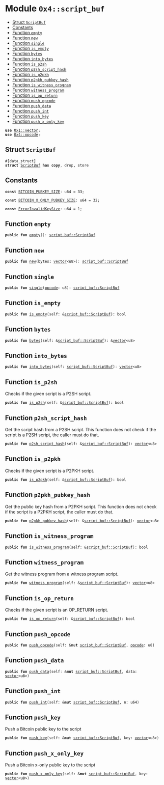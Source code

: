 
<a name="0x4_script_buf"></a>

# Module `0x4::script_buf`



-  [Struct `ScriptBuf`](#0x4_script_buf_ScriptBuf)
-  [Constants](#@Constants_0)
-  [Function `empty`](#0x4_script_buf_empty)
-  [Function `new`](#0x4_script_buf_new)
-  [Function `single`](#0x4_script_buf_single)
-  [Function `is_empty`](#0x4_script_buf_is_empty)
-  [Function `bytes`](#0x4_script_buf_bytes)
-  [Function `into_bytes`](#0x4_script_buf_into_bytes)
-  [Function `is_p2sh`](#0x4_script_buf_is_p2sh)
-  [Function `p2sh_script_hash`](#0x4_script_buf_p2sh_script_hash)
-  [Function `is_p2pkh`](#0x4_script_buf_is_p2pkh)
-  [Function `p2pkh_pubkey_hash`](#0x4_script_buf_p2pkh_pubkey_hash)
-  [Function `is_witness_program`](#0x4_script_buf_is_witness_program)
-  [Function `witness_program`](#0x4_script_buf_witness_program)
-  [Function `is_op_return`](#0x4_script_buf_is_op_return)
-  [Function `push_opcode`](#0x4_script_buf_push_opcode)
-  [Function `push_data`](#0x4_script_buf_push_data)
-  [Function `push_int`](#0x4_script_buf_push_int)
-  [Function `push_key`](#0x4_script_buf_push_key)
-  [Function `push_x_only_key`](#0x4_script_buf_push_x_only_key)


<pre><code><b>use</b> <a href="">0x1::vector</a>;
<b>use</b> <a href="opcode.md#0x4_opcode">0x4::opcode</a>;
</code></pre>



<a name="0x4_script_buf_ScriptBuf"></a>

## Struct `ScriptBuf`



<pre><code>#[data_struct]
<b>struct</b> <a href="script_buf.md#0x4_script_buf_ScriptBuf">ScriptBuf</a> <b>has</b> <b>copy</b>, drop, store
</code></pre>



<a name="@Constants_0"></a>

## Constants


<a name="0x4_script_buf_BITCOIN_PUBKEY_SIZE"></a>



<pre><code><b>const</b> <a href="script_buf.md#0x4_script_buf_BITCOIN_PUBKEY_SIZE">BITCOIN_PUBKEY_SIZE</a>: u64 = 33;
</code></pre>



<a name="0x4_script_buf_BITCOIN_X_ONLY_PUBKEY_SIZE"></a>



<pre><code><b>const</b> <a href="script_buf.md#0x4_script_buf_BITCOIN_X_ONLY_PUBKEY_SIZE">BITCOIN_X_ONLY_PUBKEY_SIZE</a>: u64 = 32;
</code></pre>



<a name="0x4_script_buf_ErrorInvalidKeySize"></a>



<pre><code><b>const</b> <a href="script_buf.md#0x4_script_buf_ErrorInvalidKeySize">ErrorInvalidKeySize</a>: u64 = 1;
</code></pre>



<a name="0x4_script_buf_empty"></a>

## Function `empty`



<pre><code><b>public</b> <b>fun</b> <a href="script_buf.md#0x4_script_buf_empty">empty</a>(): <a href="script_buf.md#0x4_script_buf_ScriptBuf">script_buf::ScriptBuf</a>
</code></pre>



<a name="0x4_script_buf_new"></a>

## Function `new`



<pre><code><b>public</b> <b>fun</b> <a href="script_buf.md#0x4_script_buf_new">new</a>(bytes: <a href="">vector</a>&lt;u8&gt;): <a href="script_buf.md#0x4_script_buf_ScriptBuf">script_buf::ScriptBuf</a>
</code></pre>



<a name="0x4_script_buf_single"></a>

## Function `single`



<pre><code><b>public</b> <b>fun</b> <a href="script_buf.md#0x4_script_buf_single">single</a>(<a href="opcode.md#0x4_opcode">opcode</a>: u8): <a href="script_buf.md#0x4_script_buf_ScriptBuf">script_buf::ScriptBuf</a>
</code></pre>



<a name="0x4_script_buf_is_empty"></a>

## Function `is_empty`



<pre><code><b>public</b> <b>fun</b> <a href="script_buf.md#0x4_script_buf_is_empty">is_empty</a>(self: &<a href="script_buf.md#0x4_script_buf_ScriptBuf">script_buf::ScriptBuf</a>): bool
</code></pre>



<a name="0x4_script_buf_bytes"></a>

## Function `bytes`



<pre><code><b>public</b> <b>fun</b> <a href="script_buf.md#0x4_script_buf_bytes">bytes</a>(self: &<a href="script_buf.md#0x4_script_buf_ScriptBuf">script_buf::ScriptBuf</a>): &<a href="">vector</a>&lt;u8&gt;
</code></pre>



<a name="0x4_script_buf_into_bytes"></a>

## Function `into_bytes`



<pre><code><b>public</b> <b>fun</b> <a href="script_buf.md#0x4_script_buf_into_bytes">into_bytes</a>(self: <a href="script_buf.md#0x4_script_buf_ScriptBuf">script_buf::ScriptBuf</a>): <a href="">vector</a>&lt;u8&gt;
</code></pre>



<a name="0x4_script_buf_is_p2sh"></a>

## Function `is_p2sh`

Checks if the given script is a P2SH script.


<pre><code><b>public</b> <b>fun</b> <a href="script_buf.md#0x4_script_buf_is_p2sh">is_p2sh</a>(self: &<a href="script_buf.md#0x4_script_buf_ScriptBuf">script_buf::ScriptBuf</a>): bool
</code></pre>



<a name="0x4_script_buf_p2sh_script_hash"></a>

## Function `p2sh_script_hash`

Get the script hash from a P2SH script.
This function does not check if the script is a P2SH script, the caller must do that.


<pre><code><b>public</b> <b>fun</b> <a href="script_buf.md#0x4_script_buf_p2sh_script_hash">p2sh_script_hash</a>(self: &<a href="script_buf.md#0x4_script_buf_ScriptBuf">script_buf::ScriptBuf</a>): <a href="">vector</a>&lt;u8&gt;
</code></pre>



<a name="0x4_script_buf_is_p2pkh"></a>

## Function `is_p2pkh`

Checks if the given script is a P2PKH script.


<pre><code><b>public</b> <b>fun</b> <a href="script_buf.md#0x4_script_buf_is_p2pkh">is_p2pkh</a>(self: &<a href="script_buf.md#0x4_script_buf_ScriptBuf">script_buf::ScriptBuf</a>): bool
</code></pre>



<a name="0x4_script_buf_p2pkh_pubkey_hash"></a>

## Function `p2pkh_pubkey_hash`

Get the public key hash from a P2PKH script.
This function does not check if the script is a P2PKH script, the caller must do that.


<pre><code><b>public</b> <b>fun</b> <a href="script_buf.md#0x4_script_buf_p2pkh_pubkey_hash">p2pkh_pubkey_hash</a>(self: &<a href="script_buf.md#0x4_script_buf_ScriptBuf">script_buf::ScriptBuf</a>): <a href="">vector</a>&lt;u8&gt;
</code></pre>



<a name="0x4_script_buf_is_witness_program"></a>

## Function `is_witness_program`



<pre><code><b>public</b> <b>fun</b> <a href="script_buf.md#0x4_script_buf_is_witness_program">is_witness_program</a>(self: &<a href="script_buf.md#0x4_script_buf_ScriptBuf">script_buf::ScriptBuf</a>): bool
</code></pre>



<a name="0x4_script_buf_witness_program"></a>

## Function `witness_program`

Get the witness program from a witness program script.


<pre><code><b>public</b> <b>fun</b> <a href="script_buf.md#0x4_script_buf_witness_program">witness_program</a>(self: &<a href="script_buf.md#0x4_script_buf_ScriptBuf">script_buf::ScriptBuf</a>): <a href="">vector</a>&lt;u8&gt;
</code></pre>



<a name="0x4_script_buf_is_op_return"></a>

## Function `is_op_return`

Checks if the given script is an OP_RETURN script.


<pre><code><b>public</b> <b>fun</b> <a href="script_buf.md#0x4_script_buf_is_op_return">is_op_return</a>(self: &<a href="script_buf.md#0x4_script_buf_ScriptBuf">script_buf::ScriptBuf</a>): bool
</code></pre>



<a name="0x4_script_buf_push_opcode"></a>

## Function `push_opcode`



<pre><code><b>public</b> <b>fun</b> <a href="script_buf.md#0x4_script_buf_push_opcode">push_opcode</a>(self: &<b>mut</b> <a href="script_buf.md#0x4_script_buf_ScriptBuf">script_buf::ScriptBuf</a>, <a href="opcode.md#0x4_opcode">opcode</a>: u8)
</code></pre>



<a name="0x4_script_buf_push_data"></a>

## Function `push_data`



<pre><code><b>public</b> <b>fun</b> <a href="script_buf.md#0x4_script_buf_push_data">push_data</a>(self: &<b>mut</b> <a href="script_buf.md#0x4_script_buf_ScriptBuf">script_buf::ScriptBuf</a>, data: <a href="">vector</a>&lt;u8&gt;)
</code></pre>



<a name="0x4_script_buf_push_int"></a>

## Function `push_int`



<pre><code><b>public</b> <b>fun</b> <a href="script_buf.md#0x4_script_buf_push_int">push_int</a>(self: &<b>mut</b> <a href="script_buf.md#0x4_script_buf_ScriptBuf">script_buf::ScriptBuf</a>, n: u64)
</code></pre>



<a name="0x4_script_buf_push_key"></a>

## Function `push_key`

Push a Bitcoin public key to the script


<pre><code><b>public</b> <b>fun</b> <a href="script_buf.md#0x4_script_buf_push_key">push_key</a>(self: &<b>mut</b> <a href="script_buf.md#0x4_script_buf_ScriptBuf">script_buf::ScriptBuf</a>, key: <a href="">vector</a>&lt;u8&gt;)
</code></pre>



<a name="0x4_script_buf_push_x_only_key"></a>

## Function `push_x_only_key`

Push a Bitcoin x-only public key to the script


<pre><code><b>public</b> <b>fun</b> <a href="script_buf.md#0x4_script_buf_push_x_only_key">push_x_only_key</a>(self: &<b>mut</b> <a href="script_buf.md#0x4_script_buf_ScriptBuf">script_buf::ScriptBuf</a>, key: <a href="">vector</a>&lt;u8&gt;)
</code></pre>
